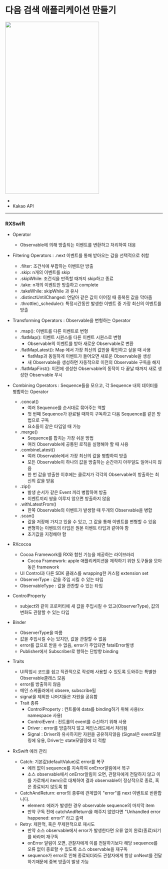 다음 검색 애플리케이션 만들기
===========
<img src="https://user-images.githubusercontent.com/55949986/205566062-04802b86-fcc8-462f-9b6c-91bb96531c42.gif" width="300" height="550"/>

* 
* Kakao API
---------------------------------------

### RXSwift 
* Operator 
  * Observable에 의해 방출되는 이벤트를 변환하고 처리하여 대응
  
* Filtering Operators : .next 이벤트를 통해 받아오는 값을 선택적으로 취함
    * .filter: 조건식에 부합하는 이벤트만 방출
    * .skip: n개의 이벤트를 skip
    * .skipWhile: 조건식을 만족할 때까지 skip하고 종료
    * .take: n개의 이벤트만 방출하고 complete
    * .takeWhile: skipWhile 과 유사
    * .distinctUntilChanged: 연달아 같은 값이 이어질 때 중복된 값을 막아줌
    * .throttle(:_scheduler): 특정시간동안 발생한 이벤트 중 가장 최신의 이벤트를 방출
  
* Transforming Operators : Observable을 변형하는 Operator
    * .map(): 이벤트를 다른 이벤트로 변형
    * .flatMap(): 이벤트 시퀀스를 다른 이벤트 시퀀스로 변형 
       * Observable의 이벤트를 받아 새로운 Observable로 변환
    * .flatMapLatest(): Map 에서 가장 최신의 값만을 확인하고 싶을 때 사용
       * flatMap과 동일하게 이벤트가 들어오면 새로운 Observable을 생성
       * 새 Observable을 생성하면 자동적으로 이전의 Observable 구독을 해지
    * .flatMapFirst(): 이전에 생성한 Observable의 동작이 다 끝날 때까지 새로 생성한 Observable 무시
    
* Combining Operators : Sequence들을 모으고, 각 Sequence 내의 데이터를 병합하는 Operator
    * .concat()
      * 여러 Sequence를 순서대로 묶어주는 역할
      * 첫 번째 Sequence가 완료될 때까지 구독하고 다음 Sequence를 같은 방법으로 구독
      * 요소들이 같은 타입일 때 가능
   * .merge()
      * Sequence를 합치는 가장 쉬운 방법
      * 여러 Observable에 공통된 로직을 실행해야 할 때 사용
   * .combineLatest()
      * 여러 Observable에서 가장 최신의 값을 병합하여 방출
      * 모든 Observable이 하나의 값을 방출하는 순간까지 아무일도 일어나지 않음
      * 한 번 값을 방출한 이후에는 클로저가 각각의 Observable이 방출하는 최신의 값을 받음
  * .zip()
      * 발생 순서가 같은 Event 끼리 병합하여 방출
      * 이벤트끼리 쌍을 이루지 않으면 방출하지 않음
  * .withLatestFrom()
      * 한쪽 Observable의 이벤트가 발생할 때 두개의 Observable을 병합
  * .scan()
      * 값을 저장해 가지고 있을 수 있고, 그 값을 통해 이벤트를 변형할 수 있음
      * 변형하는 이벤트의 타입은 원본 이벤트 타입과 같아야 함
      * 초기값을 지정해야 함

* RXcocoa
    * Cocoa Framework를 RX와 합친 기능을 제공하는 라이브러리
      * Cocoa Framework: apple 애플리케이션을 제작하기 위한 도구들을 모아놓은 framework
    * UI Control과 다른 SDK 클래스를 wrapping한 커스텀 extension set
    * ObserverType : 값을 주입 시킬 수 있는 타입
    * ObservableType : 값을 관찬할 수 있는 타입

* ControlProperty
  * subject와 같이 프로퍼티에 새 값을 주입시킬 수 있고(ObserverType), 값의 변화도 관찰할 수 있는 타입
  
* Binder
  * ObserverType을 따름
  * 값을 주입시킬 수는 있지만, 값을 관찰할 수 없음
  * error를 값으로 받을 수 없음, error가 주입되면 fatalError발생
  * Publisher에서 Subscriber로 향하는 단방향 binding

* Traits
  * UI작업시 코드를 쉽고 직관적으로 작성해 사용할 수 있도록 도와주는 특별한 Observable클래스 모음
  * error를 방출하지 않음
  * 메인 스케줄러에서 obsere, subscribe됨
  * signal을 제외한 나머지들은 자원을 공유함
  * Trait 종류
     * ControlProperty : 컨트롤에 data를 binding하기 위해 사용(rx namespace 사용)
     * ControlEvent : 컨트롤의 event를 수신하기 위해 사용
     * Driver : error를 방출하지 않고 메인스레드에서 처리됨
     * Signal : Driver와 유사하지만 자원을 공유하지않음 (Signal은 event모델링에 유용, Driver는 state모델링에 더 적합
     
* RxSwift 에러 관리
    * Catch: 기본값(defaultValue)로 error를 복구
      * 에러 없이 sequence를 지속하여 onError알림에서 복구
      * 소스 observable에서 onError알림이 오면, 관찰자에게 전달하지 않고 이를 가로채서 item으로 대체하여 결과 observable이 정상적으로 종료, 혹은 종료되지 않도록 함
    * CatchAndReturn: error의 종류에 관계없이 "error"를 next 이벤트로 반환합니다.
      * element: 에러가 발생한 경우 observable sequence의 마지막 item
      * 만약 구독 전에 catchAndReturn을 해주지 않았다면 "Unhandled error happened: error1" 라고 출력
    * Retry: 제한적, 혹은 무제한적으로 재시도
      * 만약 소스 observable에서 error가 발생한다면 오류 없이 완료(종료)되기를 바라며 재구독
      * onError 알림이 오면, 관찰자에게 이를 전달하기보다 해당 sequence를 오류 없이 종료할 수 있도록 소스 observable을 재구독
      * sequence가 error로 인해 종료되더라도 관찰자에게 항상 onNext를 전달하기때문에 중복 방출이 발생 가능
